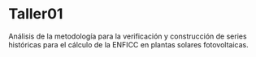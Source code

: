 # Taller01
Análisis de la metodología para la verificación y construcción de series históricas para el cálculo de la ENFICC en plantas solares fotovoltaicas.
